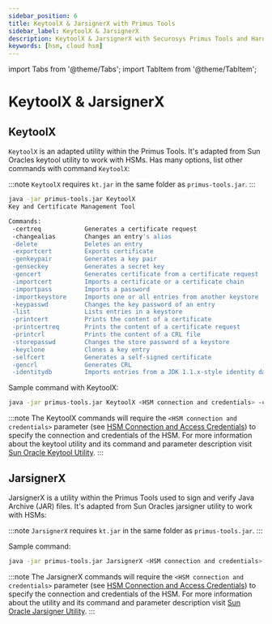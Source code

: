 ```yaml
---
sidebar_position: 6
title: KeytoolX & JarsignerX with Primus Tools
sidebar_label: KeytoolX & JarsignerX
description: KeytoolX & JarsignerX with Securosys Primus Tools and Hardware Security Modules (HSMs)
keywords: [hsm, cloud hsm]
---
```


import Tabs from '@theme/Tabs';
import TabItem from '@theme/TabItem';

# KeytoolX & JarsignerX

## KeytoolX

`KeytoolX` is an adapted utility within the Primus Tools. It's adapted from Sun Oracles keytool utility to work with HSMs. Has many options, list other commands with command `KeytoolX`:

:::note
`KeytoolX` requires `kt.jar` in the same folder as `primus-tools.jar`.
:::

```bash
java -jar primus-tools.jar KeytoolX
Key and Certificate Management Tool

Commands:
 -certreq            Generates a certificate request
 -changealias        Changes an entry's alias
 -delete             Deletes an entry
 -exportcert         Exports certificate
 -genkeypair         Generates a key pair
 -genseckey          Generates a secret key
 -gencert            Generates certificate from a certificate request
 -importcert         Imports a certificate or a certificate chain
 -importpass         Imports a password
 -importkeystore     Imports one or all entries from another keystore
 -keypasswd          Changes the key password of an entry
 -list               Lists entries in a keystore
 -printcert          Prints the content of a certificate
 -printcertreq       Prints the content of a certificate request
 -printcrl           Prints the content of a CRL file
 -storepasswd        Changes the store password of a keystore
 -keyclone           Clones a key entry
 -selfcert           Generates a self-signed certificate
 -gencrl             Generates CRL
 -identitydb         Imports entries from a JDK 1.1.x-style identity database
```
Sample command with KeytoolX: 
```bash
java -jar primus-tools.jar KeytoolX <HSM connection and credentials> -certreq
```
 
:::note
The KeytoolX commands will require the `<HSM connection and credentials>` parameter (see [HSM Connection and Access Credentials](/primus-tools/Installation/Provider.md)) to specify the connection and credentials of the HSM. For more information about the keytool utility and its command and parameter description visit [Sun Oracle Keytool Utility](https://docs.oracle.com/en/java/javase/11/tools/keytool.html).
:::

## JarsignerX

JarsignerX is a utility within the Primus Tools used to sign and verify Java Archive (JAR) files. It's adapted from Sun Oracles jarsigner utility to work with HSMs:

:::note
`JarsignerX` requires `kt.jar` in the same folder as `primus-tools.jar`.
:::

Sample command:
```bash
java -jar primus-tools.jar JarsignerX <HSM connection and credentials> [-logging (default false)] 
```
:::note
The JarsignerX commands will require the `<HSM connection and credentials>` parameter (see [HSM Connection and Access Credentials](/primus-tools/Installation/Provider.md)) to specify the connection and credentials of the HSM. For more information about the utility and its command and parameter description visit [Sun Oracle Jarsigner Utility](https://docs.oracle.com/en/java/javase/11/tools/jarsigner.html#GUID-925E7A1B-B3F3-44D2-8B49-0B3FA2C54864__CCHIFIAD).
:::
